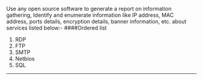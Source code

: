 Use any open source software to generate a report on information gathering, Identify and
enumerate information like IP address, MAC address, ports details, encryption details, banner
information, etc. about services listed below:-
####Ordered list
                
1. RDP
2. FTP
3. SMTP
4. Netbios
5. SQL
                
----


